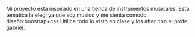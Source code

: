 Mi proyecto esta inspirado en una tienda de instrumentos musicales. Esta tematica la elegi ya que soy musico y me sienta comodo.
diseño:boostrap+css
Utilice todo lo visto en clase y los after con el profe gabriel.
 